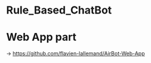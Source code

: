 # Rule_Based_ChatBot








# Web App part

-> https://github.com/flavien-lallemand/AirBot-Web-App
